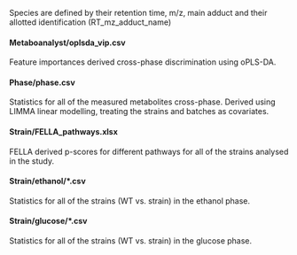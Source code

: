 Species are defined by their retention time, m/z, main adduct and their allotted identification (RT_mz_adduct_name)

#### Metaboanalyst/oplsda_vip.csv
Feature importances derived cross-phase discrimination using oPLS-DA.

#### Phase/phase.csv
Statistics for all of the measured metabolites cross-phase. Derived using LIMMA linear modelling, treating the strains and batches as covariates.

#### Strain/FELLA_pathways.xlsx
FELLA derived p-scores for different pathways for all of the strains analysed in the study.

#### Strain/ethanol/*.csv
Statistics for all of the strains (WT vs. strain) in the ethanol phase.

#### Strain/glucose/*.csv
Statistics for all of the strains (WT vs. strain) in the glucose phase.
